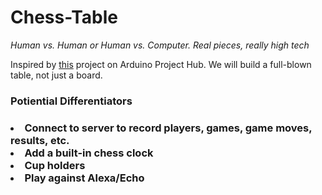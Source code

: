 # Chess-Table
<i>Human vs. Human or Human vs. Computer.  Real pieces, really high tech</i>

Inspired by <a href="https://create.arduino.cc/projecthub/Maxchess/wooden-chess-board-with-piece-recognition-872ffb?ref=search&ref_id=chess&offset=0">this</a> project on Arduino Project Hub. We will build a full-blown table, not just a board.

<h3>Potiential Differentiators<h3>
<list>
<li>Connect to server to record players, games, game moves, results, etc.</li>
<li>Add a built-in chess clock</li>
<li>Cup holders</li>
<li>Play against Alexa/Echo</li>
</list>
